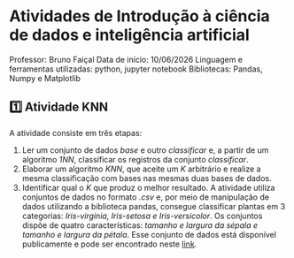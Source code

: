 # Atividades de Introdução à ciência de dados e inteligência artificial

Professor: Bruno Faiçal
Data de início: 10/06/2026
Linguagem e ferramentas utilizadas: python, jupyter notebook
Bibliotecas: Pandas, Numpy e Matplotlib

## 1️⃣ Atividade KNN

A atividade consiste em três etapas:
1. Ler um conjunto de dados _base_ e outro _classificar_ e, a partir de um algoritmo _1NN_, classificar os registros da conjunto _classificar_.
2. Elaborar um algoritmo _KNN_, que aceite um _K_ arbitrário e realize a mesma classificação com bases nas mesmas duas bases de dados.
3. Identificar qual o _K_ que produz o melhor resultado.
A atividade utiliza conjuntos de dados no formato _.csv_ e, por meio de manipulação de dados utilizando a biblioteca pandas, consegue classificar plantas em 3 categorias: _Iris-virginia, Iris-setosa e Iris-versicolor_. Os conjuntos dispõe de quatro características: _tamanho e largura da sépala e tamanho e largura da pétala_. Esse conjunto de dados está disponível publicamente e pode ser encontrado neste <a href="https://archive.ics.uci.edu/dataset/53/iris">link</a>.